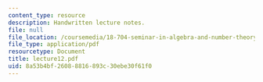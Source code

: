 ```yaml
---
content_type: resource
description: Handwritten lecture notes.
file: null
file_location: /coursemedia/18-704-seminar-in-algebra-and-number-theory-rational-points-on-elliptic-curves-fall-2004/8a53b4bf26088816893c30ebe30f61f0_lecture12.pdf
file_type: application/pdf
resourcetype: Document
title: lecture12.pdf
uid: 8a53b4bf-2608-8816-893c-30ebe30f61f0
---
```

